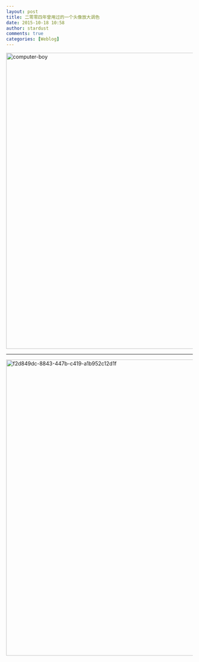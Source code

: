 ```yaml
---
layout: post
title: 二零零四年曾用过的一个头像放大调色
date: 2015-10-18 10:58
author: stardust
comments: true
categories: [Weblog]
---
```

<a href="https://howardzhao.com/wp-content/uploads/2015/10/computer-boy.png" ><img class="alignnone size-full wp-image-51033" src="https://howardzhao.com/wp-content/uploads/2015/10/computer-boy.png" alt="computer-boy" width="800" height="800" /></a>

<hr />

<a href="https://howardzhao.com/wp-content/uploads/2015/10/f2d849dc-8843-447b-c419-a1b952c12d1f.png" ><img src="https://howardzhao.com/wp-content/uploads/2015/10/f2d849dc-8843-447b-c419-a1b952c12d1f.png" alt="f2d849dc-8843-447b-c419-a1b952c12d1f" width="800" height="800" class="alignnone size-full wp-image-51034" /></a>
